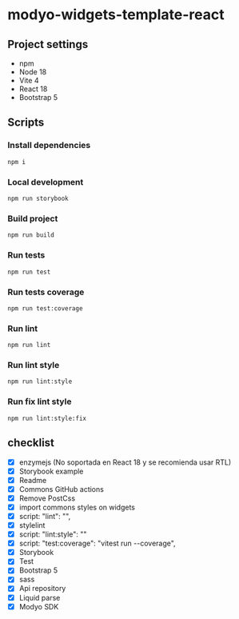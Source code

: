 # modyo-widgets-template-react

## Project settings

- npm
- Node 18
- Vite 4
- React 18
- Bootstrap 5

## Scripts

### Install dependencies

```
npm i
```

### Local development

```
npm run storybook
```

### Build project

```
npm run build
```

### Run tests

```
npm run test
```

### Run tests coverage

```
npm run test:coverage
```

### Run lint

```
npm run lint
```

### Run lint style

```
npm run lint:style
```

### Run fix lint style

```
npm run lint:style:fix
```


## checklist

- [X] enzymejs (No soportada en React 18 y se recomienda usar RTL)
- [x] Storybook example
- [x] Readme
- [x] Commons GitHub actions
- [x] Remove PostCss
- [x] import commons styles on widgets
- [x] script: "lint": "",
- [x] stylelint
- [x] script: "lint:style": ""
- [x] script: "test:coverage": "vitest run --coverage",
- [x] Storybook
- [x] Test
- [x] Bootstrap 5
- [x] sass
- [x] Api repository
- [x] Liquid parse
- [x] Modyo SDK
